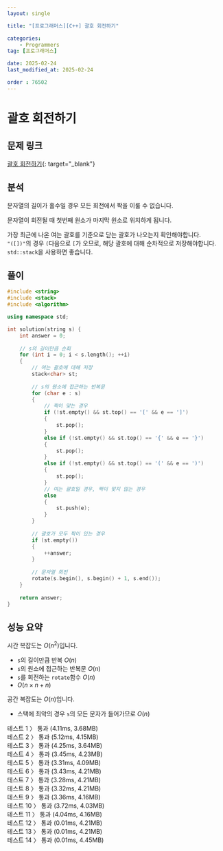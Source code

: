 ```yaml
---
layout: single

title: "[프로그래머스][C++] 괄호 회전하기"

categories:
    - Programmers
tag: [프로그래머스]

date: 2025-02-24
last_modified_at: 2025-02-24

order : 76502
---
```


# 괄호 회전하기

## 문제 링크

[괄호 회전하기](https://school.programmers.co.kr/learn/courses/30/lessons/76502){: target="_blank"}

## 분석

문자열의 길이가 홀수일 경우 모든 회전에서 짝을 이룰 수 없습니다.

문자열이 회전될 때 첫번째 원소가 마지막 원소로 위치하게 됩니다.

가장 최근에 나온 여는 괄호를 기준으로 닫는 괄호가 나오는지 확인해야합니다.  
`"([])"`의 경우 `(`다음으로 `[`가 오므로, 해당 괄호에 대해 순차적으로 저장해야합니다.  
`std::stack`을 사용하면 좋습니다.

## 풀이

```cpp
#include <string>
#include <stack>
#include <algorithm>

using namespace std;

int solution(string s) {
    int answer = 0;
    
    // s의 길이만큼 순회
    for (int i = 0; i < s.length(); ++i)
    {
        // 여는 괄호에 대해 저장
        stack<char> st;
        
        // s의 원소에 접근하는 반복문
        for (char e : s)
        {
            // 짝이 맞는 경우
            if (!st.empty() && st.top() == '[' && e == ']')
            {
                st.pop();
            }
            else if (!st.empty() && st.top() == '{' && e == '}')
            {
                st.pop();
            }
            else if (!st.empty() && st.top() == '(' && e == ')')
            {
                st.pop();
            }
            // 여는 괄호일 경우, 짝이 맞지 않는 경우
            else
            {
                st.push(e);
            }
        }
        
        // 괄호가 모두 짝이 있는 경우
        if (st.empty())
        {
            ++answer;
        }
        
        // 문자열 회전
        rotate(s.begin(), s.begin() + 1, s.end());
    }
    
    return answer;
}
```

## 성능 요약

시간 복잡도는 $O(n^2)$입니다.

- `s`의 길이만큼 반복 $O(n)$
- `s`의 원소에 접근하는 반복문 $O(n)$
- `s`를 회전하는 `rotate`함수 $O(n)$
- $O(n \times n + n)$

공간 복잡도는 $O(n)$입니다.

- 스택에 최악의 경우 `s`의 모든 문자가 들어가므로 $O(n)$

테스트 1 〉 통과 (4.11ms, 3.68MB)  
테스트 2 〉 통과 (5.12ms, 4.15MB)  
테스트 3 〉 통과 (4.25ms, 3.64MB)  
테스트 4 〉 통과 (3.45ms, 4.23MB)  
테스트 5 〉 통과 (3.31ms, 4.09MB)  
테스트 6 〉 통과 (3.43ms, 4.21MB)  
테스트 7 〉 통과 (3.28ms, 4.21MB)  
테스트 8 〉 통과 (3.32ms, 4.21MB)  
테스트 9 〉 통과 (3.36ms, 4.16MB)  
테스트 10 〉 통과 (3.72ms, 4.03MB)  
테스트 11 〉 통과 (4.04ms, 4.16MB)  
테스트 12 〉 통과 (0.01ms, 4.21MB)  
테스트 13 〉 통과 (0.01ms, 4.21MB)  
테스트 14 〉 통과 (0.01ms, 4.45MB)  